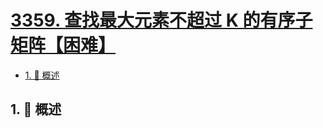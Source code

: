 # [3359. 查找最大元素不超过 K 的有序子矩阵【困难】](https://github.com/tnotesjs/TNotes.leetcode/tree/main/notes/3359.%20%E6%9F%A5%E6%89%BE%E6%9C%80%E5%A4%A7%E5%85%83%E7%B4%A0%E4%B8%8D%E8%B6%85%E8%BF%87%20K%20%E7%9A%84%E6%9C%89%E5%BA%8F%E5%AD%90%E7%9F%A9%E9%98%B5%E3%80%90%E5%9B%B0%E9%9A%BE%E3%80%91)

<!-- region:toc -->

- [1. 📝 概述](#1--概述)

<!-- endregion:toc -->

## 1. 📝 概述
